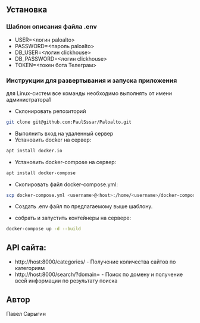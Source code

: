 ## Установка
### Шаблон описания файла .env
 - USER=<логин paloalto>
 - PASSWORD=<пароль paloalto>
 - DB_USER=<логин clickhouse>
 - DB_PASSWORD=<логин clickhouse>
 - TOKEN=<токен бота Телеграм>
### Инструкции для развертывания и запуска приложения
для Linux-систем все команды необходимо выполнять от имени администратора1
- Склонировать репозиторий
```bash
git clone git@github.com:PaulSssar/Paloalto.git
```
- Выполнить вход на удаленный сервер
- Установить docker на сервер:
```bash
apt install docker.io 
```
- Установить docker-compose на сервер:
```bash
apt install docker-compose
```

- Скопировать файл docker-compose.yml:
```bash
scp docker-compose.yml <username>@<host>:/home/<username>/docker-compose.yml
```
- Создать .env файл по предлагаемому выше шаблону.

- собрать и запустить контейнеры на сервере:
```bash
docker-compose up -d --build
```

## API сайта:
- http://host:8000/categories/ - Получение количества сайтов по категориям
- http://host:8000/search/?domain=<domain> - Поиск по домену и получение всей информации по результату поиска
## Автор
Павел Сарыгин 

